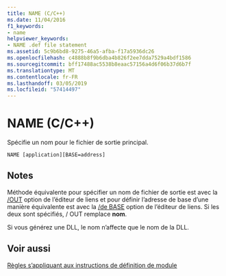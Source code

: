 ```yaml
---
title: NAME (C/C++)
ms.date: 11/04/2016
f1_keywords:
- name
helpviewer_keywords:
- NAME .def file statement
ms.assetid: 5c9b6bd8-9275-46a5-afba-f17a5936dc26
ms.openlocfilehash: c4888b8f9b6dba4b826f2ee7dda7529a4bdf1586
ms.sourcegitcommit: bff17488ac5538b8eaac57156a4d6f06b37d6b7f
ms.translationtype: MT
ms.contentlocale: fr-FR
ms.lasthandoff: 03/05/2019
ms.locfileid: "57414497"
---
```

# <a name="name-cc"></a>NAME (C/C++)

Spécifie un nom pour le fichier de sortie principal.

```
NAME [application][BASE=address]
```

## <a name="remarks"></a>Notes

Méthode équivalente pour spécifier un nom de fichier de sortie est avec la [/OUT](../../build/reference/out-output-file-name.md) option de l’éditeur de liens et pour définir l’adresse de base d’une manière équivalente est avec la [/de BASE](../../build/reference/base-base-address.md) option de l’éditeur de liens. Si les deux sont spécifiés, / OUT remplace **nom**.

Si vous générez une DLL, le nom n’affecte que le nom de la DLL.

## <a name="see-also"></a>Voir aussi

[Règles s’appliquant aux instructions de définition de module](../../build/reference/rules-for-module-definition-statements.md)
